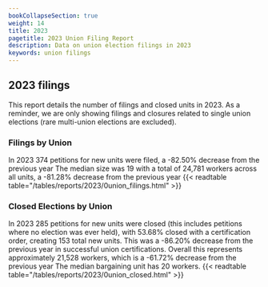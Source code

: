 ```yaml
---
bookCollapseSection: true
weight: 14
title: 2023
pagetitle: 2023 Union Filing Report
description: Data on union election filings in 2023
keywords: union filings
---
```


## 2023 filings

This report details the number of filings and closed units in 2023. As a reminder, we are only showing filings and closures related to single union elections (rare multi-union elections are excluded).

### Filings by Union
In 2023 374 petitions for new units were filed, a -82.50% decrease from the previous year The median size was 19 with a total of 24,781 workers across all units, a -81.28% decrease from the previous year
{{< readtable table="/tables/reports/2023/0union_filings.html" >}}

### Closed Elections by Union
In 2023 285 petitions for new units were closed (this includes petitions where no election was ever held), with 53.68% closed with a certification order, creating 153 total new units. This was a -86.20% decrease from the previous year in successful union certifications. Overall this represents approximately 21,528 workers, which is a -61.72% decrease from the previous year The median bargaining unit has 20 workers.
{{< readtable table="/tables/reports/2023/0union_closed.html" >}}
